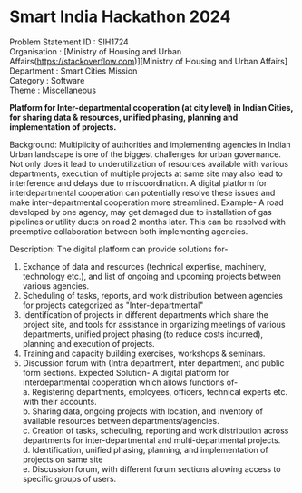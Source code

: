 # Smart India Hackathon 2024

Problem Statement ID	: SIH1724\
Organisation : [Ministry of Housing and Urban Affairs(https://stackoverflow.com)][Ministry of Housing and Urban Affairs]\
Department : Smart Cities Mission\
Category : Software\
Theme : 	Miscellaneous

**Platform for Inter-departmental cooperation (at city level) in Indian Cities, for sharing data & resources, unified phasing, planning and implementation of projects.**

Background: Multiplicity of authorities and implementing agencies in Indian Urban landscape is one of the biggest challenges for urban governance. Not only does it lead to underutilization of resources available with various departments, execution of multiple projects at same site may also lead to interference and delays due to miscoordination. A digital platform for interdepartmental cooperation can potentially resolve these issues and make inter-departmental cooperation more streamlined. Example- A road developed by one agency, may get damaged due to installation of gas pipelines or utility ducts on road 2 months later. This can be resolved with preemptive collaboration between both implementing agencies.

Description: The digital platform can provide solutions for- 
1. Exchange of data and resources (technical expertise, machinery, technology etc.), and list of ongoing and upcoming projects between various agencies.
2. Scheduling of tasks, reports, and work distribution between agencies for projects categorized as "Inter-departmental"
3. Identification of projects in different departments which share the project site, and tools for assistance in organizing meetings of various departments, unified project phasing (to reduce costs incurred), planning and execution of projects.
4. Training and capacity building exercises, workshops & seminars.
5. Discussion forum with (Intra department, inter department, and public form sections. Expected Solution- A digital platform for interdepartmental cooperation which allows functions of-\
   a. Registering departments, employees, officers, technical experts etc. with their accounts.\
   b. Sharing data, ongoing projects with location, and inventory of available resources between departments/agencies.\
   c. Creation of tasks, scheduling, reporting and work distribution across departments for inter-departmental and multi-departmental projects.\
   d. Identification, unified phasing, planning, and implementation of projects on same site\
   e. Discussion forum, with different forum sections allowing access to specific groups of users.
